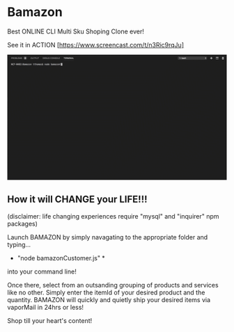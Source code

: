 # Bamazon
Best ONLINE CLI Multi Sku Shoping Clone ever!

See it in ACTION
[https://www.screencast.com/t/n3Ric9rqJu]

![Amazing Bamazon Gif!](https://github.com/t2the2ndpower/Bamazon/blob/master/bamazon.gif)

## How it will CHANGE your LIFE!!!

(disclaimer: life changing experiences require "mysql" and "inquirer" npm packages)

Launch BAMAZON by simply navagating to the appropriate folder and typing...

* "node bamazonCustomer.js" *  

into your command line!

Once there, select from an outsanding grouping of products and services like no other.
Simply enter the itemId of your desired product and the quantity.  BAMAZON will quickly and quietly ship your desired items via vaporMail in 24hrs or less!

Shop till your heart's content!


